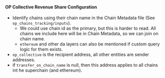#### OP Collective Revenue Share Configuration
- Identify chains using their chain name in the Chain Metadata file (See `op_chains_tracking/inputs`).
  - We could use chain id as the primary, but this is harder to read. All chains we include here will be in Chain Metadata, so we can join on chain name.
  - `ethereum` and other da layers can also be mentioned if custom query logic for them exists.
- `op_collective` is the recipient address, all other entities are sender addresses.
- if `transfer_on_chain_name` is null, then this address applies to all chains int he superchain (and ethereum).